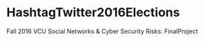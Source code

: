 # HashtagTwitter2016Elections
Fall 2016 VCU Social Networks &amp; Cyber Security Risks: FinalProject
